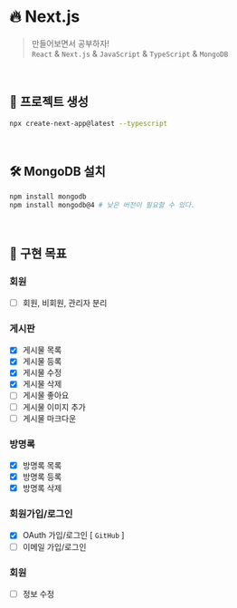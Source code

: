 # 🔥 Next.js

> 만들어보면서 공부하자!  
> `React` & `Next.js` & `JavaScript` & `TypeScript` & `MongoDB`

<br>

## 📂 프로젝트 생성

```bash
npx create-next-app@latest --typescript
```

<br>

## 🛠️ MongoDB 설치

```bash
npm install mongodb
npm install mongodb@4 # 낮은 버전이 필요할 수 있다.
```

<br>

## 🎯 구현 목표

### 회원

- [ ] 회원, 비회원, 관리자 분리

### 게시판

- [x] 게시물 목록
- [x] 게시물 등록
- [x] 게시물 수정
- [x] 게시물 삭제
- [ ] 게시물 좋아요
- [ ] 게시물 이미지 추가
- [ ] 게시물 마크다운

### 방명록

- [x] 방명록 목록
- [x] 방명록 등록
- [x] 방명록 삭제

### 회원가입/로그인

- [x] OAuth 가입/로그인 [ `GitHub` ]
- [ ] 이메일 가입/로그인

### 회원

- [ ] 정보 수정
